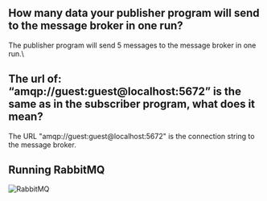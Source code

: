 ## How many data your publisher program will send to the message broker in one run?

The publisher program will send 5 messages to the message broker in one run.\

## The url of: “amqp://guest:guest@localhost:5672” is the same as in the subscriber program, what does it mean?

The URL "amqp://guest:guest@localhost:5672" is the connection string to the message broker.

## Running RabbitMQ

![RabbitMQ](https://cdn.discordapp.com/attachments/314315831465213953/1232355746163986432/image.png?ex=66292839&is=6627d6b9&hm=836d6ad31a44a22ce4656e25de911d2017c3f9474d19e30f607c2ed6b7e965d8&)